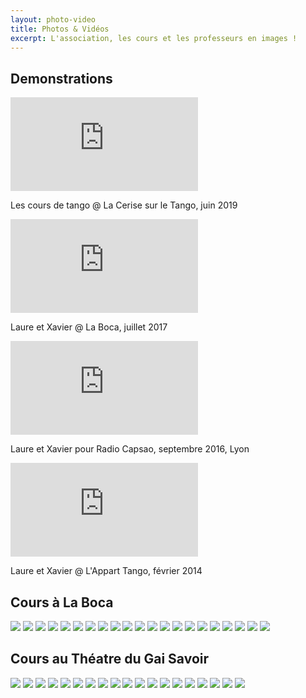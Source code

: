 ```yaml
---
layout: photo-video
title: Photos & Vidéos
excerpt: L'association, les cours et les professeurs en images !
---
```


## Demonstrations

<div class="ligne">
    <div class="lg-2-col">
    <iframe class="video" src="https://www.youtube-nocookie.com/embed/UnPJUm6wM0Y?rel=0&amp;showinfo=0" frameborder="0" allowfullscreen></iframe>
    <p class="video-caption">
     Les cours de tango @ La Cerise sur le Tango, juin 2019
    </p>
  </div>
  
  <div class="lg-2-col"> <!-- 2 colonnes écran large ; 1 colonne écran petit -->
    <iframe class="video" src="https://www.youtube-nocookie.com/embed/srbiQV9m4cg?rel=0&amp;showinfo=0" frameborder="0" allowfullscreen></iframe>
    <p class="video-caption">
     Laure et Xavier @ La Boca, juillet 2017
    </p>    
  </div>

  <div class="lg-2-col">
    <iframe class="video" src="https://www.youtube-nocookie.com/embed/ZEsGfFiDsN8?rel=0&amp;showinfo=0" frameborder="0" allowfullscreen></iframe>
    <p class="video-caption">
     Laure et Xavier pour Radio Capsao, septembre 2016, Lyon
    </p>
  </div>

  <div class="lg-2-col">
    <iframe class="video" src="https://www.youtube-nocookie.com/embed/5OLRn2WpiFk?rel=0&amp;showinfo=0" frameborder="0" allowfullscreen></iframe>
    <p class="video-caption">
     Laure et Xavier @ L'Appart Tango, février 2014
    </p>
  </div>
</div>

## Cours à La Boca

<div id="lightgallery_1" class="gallery">
  <a href="img/cours/01.jpg"><img src="img/cours/thumb_01.jpg" /></a>
  <a href="img/cours/02.jpg"><img src="img/cours/thumb_02.jpg" /></a>
  <a href="img/cours/03.jpg"><img src="img/cours/thumb_03.jpg" /></a>
  <a href="img/cours/04.jpg"><img src="img/cours/thumb_04.jpg" /></a>
  <a href="img/cours/05.jpg"><img src="img/cours/thumb_05.jpg" /></a>
  <a href="img/cours/06.jpg"><img src="img/cours/thumb_06.jpg" /></a>
  <a href="img/cours/07.jpg"><img src="img/cours/thumb_07.jpg" /></a>
  <a href="img/cours/08.jpg"><img src="img/cours/thumb_08.jpg" /></a>
  <a href="img/cours/09.jpg"><img src="img/cours/thumb_09.jpg" /></a>
  <a href="img/cours/010.jpg"><img src="img/cours/thumb_010.jpg" /></a>
  <a href="img/cours/011.jpg"><img src="img/cours/thumb_011.jpg" /></a>
  <a href="img/cours/012.jpg"><img src="img/cours/thumb_012.jpg" /></a>
  <a href="img/cours/013.jpg"><img src="img/cours/thumb_013.jpg" /></a>
  <a href="img/cours/014.jpg"><img src="img/cours/thumb_014.jpg" /></a>
  <a href="img/cours/015.jpg"><img src="img/cours/thumb_015.jpg" /></a>
  <a href="img/cours/016.jpg"><img src="img/cours/thumb_016.jpg" /></a>
  <a href="img/cours/017.jpg"><img src="img/cours/thumb_017.jpg" /></a>
  <a href="img/cours/018.jpg"><img src="img/cours/thumb_018.jpg" /></a>
  <a href="img/cours/019.jpg"><img src="img/cours/thumb_019.jpg" /></a>
  <a href="img/cours/020.jpg"><img src="img/cours/thumb_020.jpg" /></a>
  <a href="img/cours/021.jpg"><img src="img/cours/thumb_021.jpg" /></a>
</div>

## Cours au Théatre du Gai Savoir

<div id="lightgallery_2" class="gallery">
  <a href="img/cours/1.jpg"><img src="img/cours/thumb_1.jpg" /></a>
  <a href="img/cours/2.jpg"><img src="img/cours/thumb_2.jpg" /></a>
  <a href="img/cours/3.jpg"><img src="img/cours/thumb_3.jpg" /></a>
  <a href="img/cours/4.jpg"><img src="img/cours/thumb_4.jpg" /></a>
  <a href="img/cours/5.jpg"><img src="img/cours/thumb_5.jpg" /></a>
  <a href="img/cours/6.jpg"><img src="img/cours/thumb_6.jpg" /></a>
  <a href="img/cours/7.jpg"><img src="img/cours/thumb_7.jpg" /></a>
  <a href="img/cours/8.jpg"><img src="img/cours/thumb_8.jpg" /></a>
  <a href="img/cours/9.jpg"><img src="img/cours/thumb_9.jpg" /></a>
  <a href="img/cours/10.jpg"><img src="img/cours/thumb_10.jpg" /></a>
  <a href="img/cours/11.jpg"><img src="img/cours/thumb_11.jpg" /></a>
  <a href="img/cours/12.jpg"><img src="img/cours/thumb_12.jpg" /></a>
  <a href="img/cours/13.jpg"><img src="img/cours/thumb_13.jpg" /></a>
  <a href="img/cours/14.jpg"><img src="img/cours/thumb_14.jpg" /></a>
  <a href="img/cours/15.jpg"><img src="img/cours/thumb_15.jpg" /></a>
  <a href="img/cours/16.jpg"><img src="img/cours/thumb_16.jpg" /></a>
  <a href="img/cours/17.jpg"><img src="img/cours/thumb_17.jpg" /></a>
  <a href="img/cours/19.jpg"><img src="img/cours/thumb_19.jpg" /></a>
  <a href="img/cours/18.jpg"><img src="img/cours/thumb_18.jpg" /></a>
</div>
